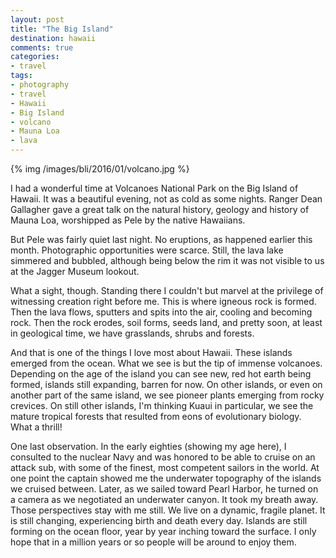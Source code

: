 ```yaml
---
layout: post
title: "The Big Island"
destination: hawaii
comments: true
categories:
- travel
tags:
- photography
- travel
- Hawaii
- Big Island
- volcano
- Mauna Loa
- lava
---
```


{% img /images/bli/2016/01/volcano.jpg %}

I had a wonderful time at Volcanoes National Park on the Big Island of Hawaii. It was a beautiful evening, not as cold as some nights. Ranger Dean Gallagher gave a great talk on the natural history, geology and history of Mauna Loa, worshipped as Pele by the native Hawaiians. 

<!--more-->

But Pele was fairly quiet last night. No eruptions, as happened earlier this month. Photographic opportunities were scarce. Still, the lava lake simmered and bubbled, although being below the rim it was not visible to us at the Jagger Museum lookout. 

What a sight, though. Standing there I couldn't but marvel at the privilege of witnessing creation right before me. This is where igneous rock is formed. Then the lava flows, sputters and spits into the air, cooling and becoming rock. Then the rock erodes, soil forms, seeds land, and pretty soon, at least in geological time, we have grasslands, shrubs and forests. 

And that is one of the things I love most about Hawaii. These islands emerged from the ocean. What we see is but the tip of immense volcanoes. Depending on the age of the island you can see new, red hot earth being formed, islands still expanding, barren for now. On other islands, or even on another part of the same island, we see pioneer plants emerging from rocky crevices. On still other islands, I'm thinking Kuaui in particular, we see the mature tropical forests that resulted from eons of evolutionary biology. What a thrill!

One last observation. In the early eighties (showing my age here), I consulted to the nuclear Navy and was honored to be able to cruise on an attack sub, with some of the finest, most competent sailors in the world. At one point the captain showed me the underwater topography of the islands we cruised between. Later, as we sailed toward Pearl Harbor, he turned on a camera as we negotiated an underwater canyon. It took my breath away. Those perspectives stay with me still. We live on a dynamic, fragile planet. It is still changing, experiencing birth and death every day. Islands are still forming on the ocean floor, year by year inching toward the surface. I only hope that in a million years or so people will be around to enjoy them. 